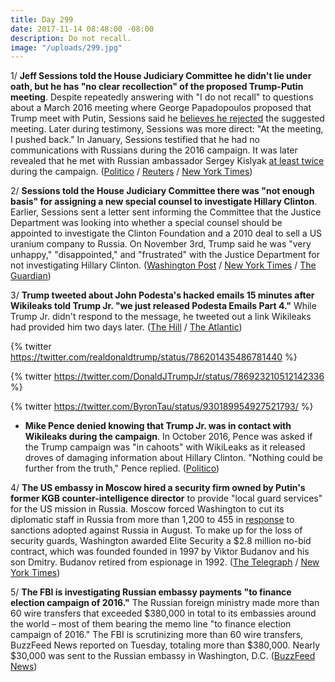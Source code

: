 ```yaml
---
title: Day 299
date: 2017-11-14 08:48:00 -08:00
description: Do not recall.
image: "/uploads/299.jpg"
---
```


1/ **Jeff Sessions told the House Judiciary Committee he didn't lie under oath, but he has "no clear recollection" of the proposed Trump-Putin meeting**. Despite repeatedly answering with "I do not recall" to questions about a March 2016 meeting where George Papadopoulos proposed that Trump meet with Putin, Sessions said he [believes he rejected](https://whatthefuckjusthappenedtoday.com/2017/11/01/day-286/#1-trump-did-not-dismiss-the-idea-of) the suggested meeting. Later during testimony, Sessions was more direct: "At the meeting, I pushed back." In January, Sessions testified that he had no communications with Russians during the 2016 campaign. It was later revealed that he met with Russian ambassador Sergey Kislyak [at least twice](https://whatthefuckjusthappenedtoday.com/2017/06/01/Day-133/#3-congress-is-examining-whether-jeff) during the campaign. ([Politico](https://www.politico.com/story/2017/11/14/sessions-no-clear-recollection-of-papadopoulos-proposing-trump-putin-meeting-244881) / [Reuters](https://www.reuters.com/article/us-usa-trump-russia-papadopoulos/attorney-general-sessions-says-now-recalls-meeting-flagged-in-russia-probe-idUSKBN1DE25N) / [New York Times](https://www.nytimes.com/2017/11/14/us/politics/jeff-sessions-congress-russia.html))

2/ **Sessions told the House Judiciary Committee there was "not enough basis" for assigning a new special counsel to investigate Hillary Clinton**. Earlier, Sessions sent a letter sent informing the Committee that the Justice Department was looking into whether a special counsel should be appointed to investigate the Clinton Foundation and a 2010 deal to sell a US uranium company to Russia. On November 3rd, Trump said he was "very unhappy," "disappointed," and "frustrated" with the Justice Department for not investigating Hillary Clinton. ([Washington Post](https://www.washingtonpost.com/world/national-security/sessions-considering-second-special-counsel-to-investigate-republican-concerns-letter-shows/2017/11/13/bc92ef3c-c8d2-11e7-b0cf-7689a9f2d84e_story.html) / [New York Times](https://www.nytimes.com/2017/11/13/us/politics/justice-department-uranium-one-special-counsel.html) / [The Guardian](https://www.theguardian.com/us-news/2017/nov/14/jeff-sessions-special-counsel-hillary-clinton))

3/ **Trump tweeted about John Podesta's hacked emails 15 minutes after Wikileaks told Trump Jr. "we just released Podesta Emails Part 4."** While Trump Jr. didn't respond to the message, he tweeted out a link Wikileaks had provided him two days later. ([The Hill](http://thehill.com/homenews/administration/360189-trump-tweeted-about-podesta-emails-15-minutes-after-wikileaks-asked) / [The Atlantic](https://www.theatlantic.com/politics/archive/2017/11/the-secret-correspondence-between-donald-trump-jr-and-wikileaks/545738/))

{% twitter https://twitter.com/realdonaldtrump/status/786201435486781440 %}

{% twitter https://twitter.com/DonaldJTrumpJr/status/786923210512142336 %}

{% twitter https://twitter.com/ByronTau/status/930189954927521793/ %}

* **Mike Pence denied knowing that Trump Jr. was in contact with Wikileaks during the campaign**. In October 2016, Pence was asked if the Trump campaign was "in cahoots" with WikiLeaks as it released droves of damaging information about Hillary Clinton. "Nothing could be further from the truth," Pence replied. ([Politico](https://www.politico.com/story/2017/11/13/pence-trump-wikileaks-russia-244863))

4/ **The US embassy in Moscow hired a security firm owned by Putin's former KGB counter-intelligence director** to provide "local guard services" for the US mission in Russia. Moscow forced Washington to cut its diplomatic staff in Russia from more than 1,200 to 455 in [response](https://whatthefuckjusthappenedtoday.com/2017/07/28/day-190/#4-russia-retaliated-against-congress) to sanctions adopted against Russia in August. To make up for the loss of security guards, Washington awarded Elite Security a $2.8 million no-bid contract, which was founded founded in 1997 by Viktor Budanov and his son Dmitry. Budanov retired from espionage in 1992. ([The Telegraph](http://www.telegraph.co.uk/news/2017/11/10/us-embassy-hires-security-firm-former-russian-spy-worked-putin/) / [New York Times](https://www.nytimes.com/2017/11/14/world/europe/embassy-moscow-kgb.html))

5/ **The FBI is investigating Russian embassy payments "to finance election campaign of 2016."** The Russian foreign ministry made more than 60 wire transfers that exceeded $380,000 in total to its embassies around the world – most of them bearing the memo line "to finance election campaign of 2016." The FBI is scrutinizing more than 60 wire transfers, BuzzFeed News reported on Tuesday, totaling more than $380,000. Nearly $30,000 was sent to the Russian embassy in Washington, D.C. ([BuzzFeed News](https://www.buzzfeed.com/jasonleopold/secret-finding-60-russian-payments-to-finance-election?utm_term=.gryZDQ4EM#.ifXkW9bDl))